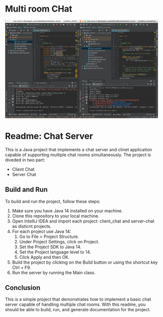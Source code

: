 # Multi room CHat

![Demo](./docs/demo.gif)

# Readme: Chat Server

This is a Java project that implements a chat server and clinet application capable of supporting multiple chat rooms simultaneously. The project is diveded in two part:
- Client Chat
- Server Chat


## Build and Run

To build and run the project, follow these steps:

1. Make sure you have Java 14 installed on your machine.
2. Clone this repository to your local machine.
3. Open IntelliJ IDEA and import each project: client_chat and server-chat as disticnt projects.
4. For each project use Java 14:
   1. Go to File > Project Structure.
   2. Under Project Settings, click on Project.
   3. Set the Project SDK to Java 14.
   4. Set the Project language level to 14.
   5. Click Apply and then OK.
5. Build the project by clicking on the Build button or using the shortcut key Ctrl + F9.
6. Run the server by running the Main class.

## Conclusion

This is a simple project that demonstrates how to implement a basic chat server capable of handling multiple chat rooms. With this readme, you should be able to build, run, and generate documentation for the project.